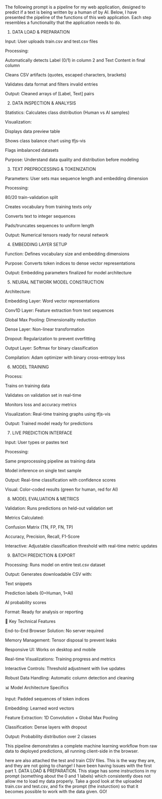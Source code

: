 The following prompt is a pipeline for my web application, designed to predict if a text is being written by a human of by AI. 
Below, I have presented the pipeline of the functions of this web application. Each step resembles a functionality that the application needs to do. 

1. DATA LOAD & PREPARATION

Input: User uploads train.csv and test.csv files

Processing:

Automatically detects Label (0/1) in column 2 and Text Content in final column

Cleans CSV artifacts (quotes, escaped characters, brackets)

Validates data format and filters invalid entries

Output: Cleaned arrays of [Label, Text] pairs

2. DATA INSPECTION & ANALYSIS

Statistics: Calculates class distribution (Human vs AI samples)

Visualization:

Displays data preview table

Shows class balance chart using tfjs-vis

Flags imbalanced datasets

Purpose: Understand data quality and distribution before modeling

3. TEXT PREPROCESSING & TOKENIZATION

Parameters: User sets max sequence length and embedding dimension

Processing:

80/20 train-validation split

Creates vocabulary from training texts only

Converts text to integer sequences

Pads/truncates sequences to uniform length

Output: Numerical tensors ready for neural network

4. EMBEDDING LAYER SETUP

Function: Defines vocabulary size and embedding dimensions

Purpose: Converts token indices to dense vector representations

Output: Embedding parameters finalized for model architecture

5. NEURAL NETWORK MODEL CONSTRUCTION

Architecture:

Embedding Layer: Word vector representations

Conv1D Layer: Feature extraction from text sequences

Global Max Pooling: Dimensionality reduction

Dense Layer: Non-linear transformation

Dropout: Regularization to prevent overfitting

Output Layer: Softmax for binary classification

Compilation: Adam optimizer with binary cross-entropy loss

6. MODEL TRAINING

Process:

Trains on training data

Validates on validation set in real-time

Monitors loss and accuracy metrics

Visualization: Real-time training graphs using tfjs-vis

Output: Trained model ready for predictions

7. LIVE PREDICTION INTERFACE

Input: User types or pastes text

Processing:

Same preprocessing pipeline as training data

Model inference on single text sample

Output: Real-time classification with confidence scores

Visual: Color-coded results (green for human, red for AI)

8. MODEL EVALUATION & METRICS

Validation: Runs predictions on held-out validation set

Metrics Calculated:

Confusion Matrix (TN, FP, FN, TP)

Accuracy, Precision, Recall, F1-Score

Interactive: Adjustable classification threshold with real-time metric updates

9. BATCH PREDICTION & EXPORT

Processing: Runs model on entire test.csv dataset

Output: Generates downloadable CSV with:

Text snippets

Prediction labels (0=Human, 1=AI)

AI probability scores

Format: Ready for analysis or reporting

🔧 Key Technical Features

End-to-End Browser Solution: No server required

Memory Management: Tensor disposal to prevent leaks

Responsive UI: Works on desktop and mobile

Real-time Visualizations: Training progress and metrics

Interactive Controls: Threshold adjustment with live updates

Robust Data Handling: Automatic column detection and cleaning

📊 Model Architecture Specifics

Input: Padded sequences of token indices

Embedding: Learned word vectors

Feature Extraction: 1D Convolution + Global Max Pooling

Classification: Dense layers with dropout

Output: Probability distribution over 2 classes

This pipeline demonstrates a complete machine learning workflow from raw data to deployed predictions, all running client-side in the browser.



here are also attached the test and train CSV files. 
This is the way they are, and they are not going to change! 
I have been having Issues with the first part 1. DATA LOAD & PREPARATION. 
This stage has some instructions in my prompt (something about the 0 and 1 labels) which consistently does not allow me to load my data properly. 
Take a good look at the uploaded train.csv and test.csv, and fix the prompt (the insturction) so that it becomes possible to work with the data given. 
GO!
